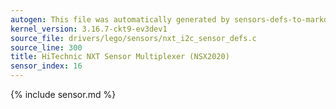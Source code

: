 ```yaml
---
autogen: This file was automatically generated by sensors-defs-to-markdown.py
kernel_version: 3.16.7-ckt9-ev3dev1
source_file: drivers/lego/sensors/nxt_i2c_sensor_defs.c
source_line: 300
title: HiTechnic NXT Sensor Multiplexer (NSX2020)
sensor_index: 16
---
```


{% include sensor.md %}
